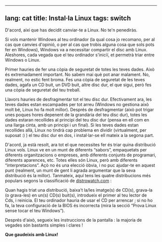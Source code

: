 

---
lang: cat
title: Instal·la Linux
tags: switch
---

D'acord, així que has decidit canviar-te a Linux. No te'n penediràs.

Si vols mantenir Windows al teu ordinador (la qual cosa jo recomano, per al cas que canvies d'opinió, o per al cas que trobis alguna cosa que sols pots fer en Windows), Windows va a necessitar compartir el disc amb Linux. Aleshores, cada vegada que el teu ordinador s'iniciï, et permetrà triar entre Windows o Linux.

Primer hauries de fer una còpia de seguretat de totes les teves dades. Això és extremadament important. No sabem mai què pot anar malament. No, realment, no estic fent broma. Fes una còpia de seguretat de les teves dades, agafa un CD buit, un DVD buit, altre disc dur, el que sigui, però fes una còpia de seguretat del teu treball.

Llavors hauries de desfragmentar tot el teu disc dur. Efectivament ara, les teves dades estan escampades per tot arreu (Windows no gestiona això molt bé, Linux ho fa molt millor). Després de desfragmentar (això pot trigar unes poques hores depenent de la grandària del teu disc dur), totes les dades estaran recollides al principi del teu disc dur (pensa en ell com en una llarga cinta, amb un principi i un final). Si les teves dades estan recollides allà, Linux no tindrà cap problema en dividir (virtualment, per suposat :) ) el teu disc dur en dos, i instal·lar-se ell mateix a la segona part.

D'acord, ja està resolt, ara tot el que necessites fer és triar quina distribució Linux vols. Linux ve en un munt de diferents “sabors”, empaquetats per diferents organitzacions o empreses, amb diferents conjunts de programari, diferents aparences, etc. Totes elles són Linux, però amb diferents “interpretacions”. Açò no és una elecció òbvia, i no puc ajudar-te en aquest punt (realment, un munt de gent li agrada argumentar que la seva distribució és la millor). Tanmateix, aquí tens les quatre distribucions més populars segons la classificació de <a href="http://www.distrowatch.com">distrowatch.com</a> :

<? make_distros_table() ?>

Quan hagis triat una distribució, baixa't la/les imatge(s) de CD(s), grava-la (o grava-les) en un(s) CD(s) buit(s), introdueix el primer al teu lector de Cds, i reinicia. El teu ordinador hauria de usar el CD per arrencar ; si no ho fa, la teva configuració de la BIOS és incorrecta (mira la secció “Prova Linux sense tocar el teu Windows”).

Després d'això, segueix les instruccions de la pantalla : la majoria de vegades són bastants simples i clares !

<b>Que gaudeixis amb Linux!</b>



